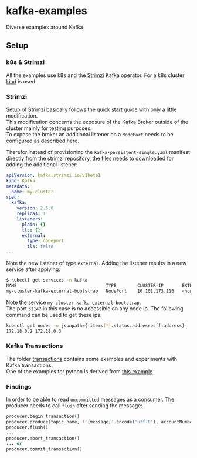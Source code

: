 # kafka-examples
Diverse examples around Kafka

## Setup

### k8s & Strimzi
All the examples use k8s and the [Strimzi](https://strimzi.io/) Kafka operator. For a k8s cluster [kind](https://kind.sigs.k8s.io/) is used.

### Strimzi
Setup of Strimzi basically follows the [quick start guide](https://strimzi.io/quickstarts/) with only a little modification.\
This modification concerns the exposure of the Kafka Broker outside of the cluster mainly for testing purposes.\
To expose the broker an additional listener on a `NodePort` needs to be configured as described [here](https://strimzi.io/docs/operators/master/using.html#proc-accessing-kafka-using-nodeports-str).

Therefor instead of provisioning the `kafka-persistent-single.yaml` manifest directly from the strimzi repository, the files needs to downloaded for adding the additional listener:
```yaml
apiVersion: kafka.strimzi.io/v1beta1
kind: Kafka
metadata:
  name: my-cluster
spec:
  kafka:
    version: 2.5.0
    replicas: 1
    listeners:
      plain: {}
      tls: {}
      external:
        type: nodeport
        tls: false
...
```
Note the new listener of type `external`. Adding the listener results in a new service after applying:
```sh
$ kubectl get services -n kafka
NAME                                  TYPE        CLUSTER-IP       EXTERNAL-IP   PORT(S)                      AGE
my-cluster-kafka-external-bootstrap   NodePort    10.101.173.116   <none>        9094:31147/TCP               20h
```
Note the service `my-cluster-kafka-external-bootstrap`.\
The port `31147` in this case is no accessible on any node ip. The following command can be used to get these ips:
```sh
kubectl get nodes -o jsonpath={.items[*].status.addresses[].address}
172.18.0.2 172.18.0.3
```
### Kafka Transactions
The folder [transactions](./transactions) contains some examples and experiments with Kafka transactions.\
One of the examples for python is derived from [this example](https://github.com/confluentinc/confluent-kafka-python/blob/master/examples/eos-transactions.py)

### Findings
In order to be able to read `uncommitted` messages as a consumer. The producer needs to call `flush` after sending the message:
```python
producer.begin_transaction()
producer.produce(topic_name, f'{message}'.encode('utf-8'), accountNumber.encode("utf-8"))
producer.flush()
...
producer.abort_transaction()
... or
producer.commit_transaction()
```
